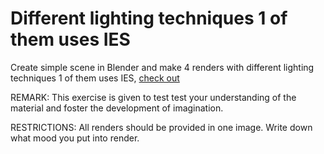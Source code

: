# Different lighting techniques 1 of them uses IES
Create simple scene in Blender and make 4 renders with different lighting techniques 1 of them uses IES, [check out](https://www.youtube.com/watch?v=y6WKm62mhIo)

REMARK: This exercise is given to test test your understanding of the material and foster the development of imagination.

RESTRICTIONS: All renders should be provided in one image. Write down what mood you put into render.

